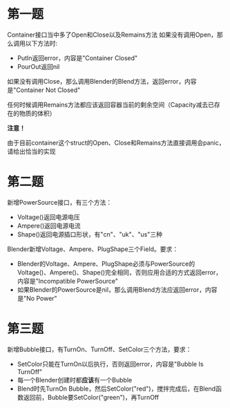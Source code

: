 # 第一题
Container接口当中多了Open和Close以及Remains方法
如果没有调用Open，那么调用以下方法时:
* PutIn返回error，内容是"Container Closed"
* PourOut返回nil

如果没有调用Close，那么调用Blender的Blend方法，返回error，内容是"Container Not Closed"

任何时候调用Remains方法都应该返回容器当前的剩余空间（Capacity减去已存在的物质的体积）

**注意！**

由于目前container这个struct的Open、Close和Remains方法直接调用会panic，请给出恰当的实现

# 第二题
新增PowerSource接口，有三个方法：
* Voltage()返回电源电压
* Ampere()返回电源电流
* Shape()返回电源插口形状，有"cn"、"uk"、"us"三种

Blender新增Voltage、Ampere、PlugShape三个Field。要求：
* Blender的Voltage、Ampere、PlugShape必须与PowerSource的Voltage()、Ampere()、Shape()完全相同，否则应用合适的方式返回error，内容是"Incompatible PowerSource"
* 如果Blender的PowerSource是nil，那么调用Blend方法应返回error，内容是"No Power"

# 第三题
新增Bubble接口，有TurnOn、TurnOff、SetColor三个方法，要求：
* SetColor只能在TurnOn以后执行，否则返回error，内容是"Bubble Is TurnOff"
* 每一个Blender创建时都**应该**有一个Bubble
* Blend时先TurnOn Bubble，然后SetColor("red")，搅拌完成后，在Blend函数返回前，Bubble要SetColor("green")，再TurnOff